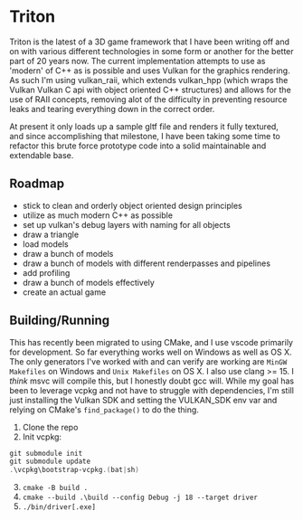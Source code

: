 # Triton

Triton is the latest of a 3D game framework that I have been writing off and on with various different technologies
in some form or another for the better part of 20 years now.  The current implementation attempts to use as 
'modern' of C++ as is possible and uses Vulkan for the graphics rendering.  As such I'm using vulkan_raii, which
extends vulkan_hpp (which wraps the Vulkan Vulkan C api with object oriented C++ structures) and allows for the 
use of RAII concepts, removing alot of the difficulty in preventing resource leaks and tearing everything down
in the correct order.

At present it only loads up a sample gltf file and renders it fully textured, and since accomplishing that milestone, 
I have been taking some time to refactor this brute force prototype code into a solid maintainable and extendable base.

## Roadmap

- stick to clean and orderly object oriented design principles
- utilize as much modern C++ as possible
- set up vulkan's debug layers with naming for all objects
- draw a triangle
- load models
- draw a bunch of models
- draw a bunch of models with different renderpasses and pipelines
- add profiling
- draw a bunch of models effectively
- create an actual game

## Building/Running

This has recently been migrated to using CMake, and I use vscode primarily for development.  So far everything works well on Windows as well as OS X.  The only generators I've worked with and can verify are working are `MinGW Makefiles` on Windows and `Unix Makefiles` on OS X.  I also use clang >= 15.  I *think* msvc will compile this, but I honestly doubt gcc will.
While my goal has been to leverage vcpkg and not have to struggle with dependencies, I'm still just installing the Vulkan SDK and setting the VULKAN_SDK env var and relying on CMake's `find_package()` to do the thing.

1. Clone the repo
2. Init vcpkg:
```PowerShell
git submodule init
git submodule update
.\vcpkg\bootstrap-vcpkg.(bat|sh)
```
3. `cmake -B build .`
4. `cmake --build .\build --config Debug -j 18 --target driver`
5. `./bin/driver[.exe]`
